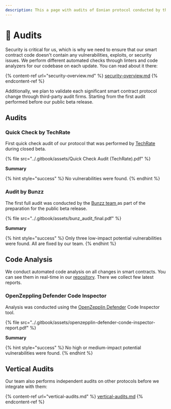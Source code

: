 ```yaml
---
description: This a page with audits of Eonian protocol conducted by third-party companies
---
```


# 📑 Audits

Security is critical for us, which is why we need to ensure that our smart contract code doesn't contain any vulnerabilities, exploits, or security issues.  We perform different automated checks through linters and code analyzers for our codebase on each update. You can read about it there:

{% content-ref url="security-overview.md" %}
[security-overview.md](security-overview.md)
{% endcontent-ref %}

Additionally, we plan to validate each significant smart contract protocol change through third-party audit firms.  Starting from the first audit performed before our public beta release.

## Audits

### Quick Check by TechRate

First quick check audit of our protocol that was performed by [TechRate ](https://techrate.org/)during closed beta.

{% file src="../.gitbook/assets/Quick Check Audit (TechRate).pdf" %}

**Summary**

{% hint style="success" %}
No vulnerabilities were found.
{% endhint %}

### Audit by Bunzz

The first full audit was conducted by the [Bunzz team ](https://www.bunzz.dev/audit)as part of the preparation for the public beta release.

{% file src="../.gitbook/assets/bunz_audit_final.pdf" %}

**Summary**

{% hint style="success" %}
Only three low-impact potential vulnerabilities were found. All are fixed by our team.
{% endhint %}

## Code Analysis

We conduct automated code analysis on all changes in smart contracts. You can see them in real-time in our [repository](https://github.com/eonian-core/farm). There we collect few latest reports.

### OpenZeppling Defender Code Inspector

Analysis was conducted using the [OpenZepplin Defender](https://www.openzeppelin.com/) Code Inspector tool.&#x20;

{% file src="../.gitbook/assets/openzepplin-defender-conde-inspector-report.pdf" %}

**Summary**

{% hint style="success" %}
No high or medium-impact potential vulnerabilities were found.&#x20;
{% endhint %}

## Vertical Audits

Our team also performs independent audits on other protocols before we integrate with them:

{% content-ref url="vertical-audits.md" %}
[vertical-audits.md](vertical-audits.md)
{% endcontent-ref %}
